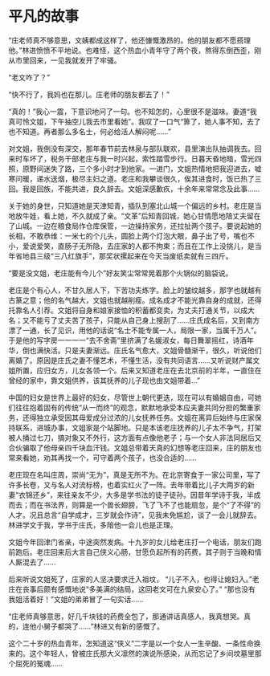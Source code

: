 <link href="../../../css/style.css" rel="stylesheet" type="text/css" />

# 平凡的故事

<div class="p">

“庄老师真不够意思，文姨都成这样了，他还慷慨激昂的。他的朋友都不愿搭理他。”林进愤愤不平地说。也难怪，这个热血小青年守了两个夜，熬得东倒西歪，刚从市里回来，一见我就发开了牢骚。

“老文咋了？”

“快不行了，我妈也在那儿。庄老师的朋友都去了！”

“真的！”我心一震，下意识地问了一句。也不知怎的，心里很不是滋味。妻道“我真可怜文姐，下午抽空儿我去市里看她”。我叹了一口气“箅了，她人事不知，去了也不知道。再者那么多名士，何必给活人解闷呢……”

对文姐，我倒没有深交，那年春节前去林泉与部队联欢，县里演出队抽调我去。回来时车坏了，税务干部老庄与我一时兴起，索性踏雪步行。日暮天昏地暗，雪光四照，原野间迷失了路，三个多小时才到他家。一进门，文姐热情地把我迎进去，嘘寒问暖，递水送烟，极尽主妇之道。老庄和我攀谈很久，俟其进食时，饭已热了三回。我是回族，不能共进，良久辞去。文姐深感歉疚，十余年来常常念及此事……

关于她的身世，只知道她是天津知青，插队到塞北山城一个偏远的乡村。老庄是当地放牛娃，看上她，不久就成了亲。“文革”后知青回城，她心甘情愿地陪丈夫留在了山城。一边在粮食局作仓库保管，一边操持家务，还拉扯两个孩子。要说起她的长相，不敢恭维：一米七的个儿头，圆脸上两个灯泡大眼，鼻子出了号，嘴也不小，爱说爱笑，直肠子无所隐，去庄家的人都不拘束；而且在工作上没挑儿，是当年省地县三级“三八红旗手”，那奖状摞起来在今天当废纸卖就有三四斤。

“要是没文姐，老庄能有今儿个”好友笑尘常常晃着那个火锅似的脑袋说。

老庄是个有心人，不甘久居人下，下苦功夫练字。脸上的皱纹越多，那字也就越有古篆之意；他的名气越大，文姐也就越削瘦。成名成才不能光靠自身的成就，还得托靠名人引荐。文姐将自身和娘家接恤的积蓄都变卖，为丈夫打通关节，以成大名；又不能亏了丈夫苦了孩子，只能从自己身上搜刮了……庄氏成名后，又到南方漂了一通，长了见识，用他的话说“名士不能专属一人，局限一家，当属千万人”。于是他的写字房一一一一“去不舍斋”里挤满了名媛淑女，每日舞翠摇红，诗酒年华，倒也满快活。只是夫妻渐远。庄氏名气愈大，文姐骨髓渐干，很久，听说他们离婚了。原因是庄氏之妻不懂艺术，不懂生活，没有共同语言……又听说财产属文姐所置，应归女方，儿女各领一个。后来又知道老庄在去北京前的半年，一直住在曾经的家中，靠文姐供养，该其抚养的儿子现也由文姐带着…”

中国的妇女是世界上最好的妇女，尽管世上朝代更迭，现在可以有婚姻自由，可她们往往抱着固有的传统“从一而终”的观念，默默地承受本应夫妻共同分担的繁重家务，还得独立承受因其母爱成分过浓的儿女抚养任务。文姐在离异后始终与庄家保持联系，进城办事，文姐家是个站脚地。只是本该老庄抚养的儿子太不争气，打架被人捅过七刀，搞对象又不外行，这方面有点像他老子；与一个女人非法同居后又合伙骗取了他母亲四千块血汗钱。文姐总带着天真的幻想等老庄回来，庄的朋友也常来看她，劝其再找一个，可守着两个孩子，也没合适的……

老庄现在名叫庄周，崇尚“无为”，真是无所不为。在北京寄食于一家公司里，写了许多长卷，又与名人对流标榜，也着实红火了一阵。去年带着比儿子大两岁的新妻“衣锦还乡”，来往亲友不少，大多是学书法的徒子徒孙。因昔年学诗于我，半成而去；而在书法界，则算是一个兽长翅膀，飞了飞不了也能扇忽，是个“了不得”的人才。况且总言“自学成才，三岁就会作诗”，见我未免尴尬，谈了一会儿就辞去。林进学文于我，学书于庄氏，多陪他一会儿也是正理。

文姐今年回津门省亲，中途突然发病。十九岁的女儿给老庄打一个电话，朋友们跑前跑后。老庄回来后大言自己侠义心肠，甘愿负起所有的药费，其子则于当晚和情人厮混去了……

后来听说文姐死了，庄家的人坚决要求迁入祖坟， “儿子不入，也得让媳妇入。”老庄在丧事后颇有感慨地说“多美满的结局，这回老文可在九泉安心了。” “那也没有我姐活着好！”文姐的弟弟冒了一句实话……

“庄老师真够意思，好几千块钱的药费全包了，那通讲话真感人，我真想哭。真的，连他小舅子都哭了……”林进又有新的感慨了。

这个二十岁的热血青年，怎知道这“侠义”二字是以一个女人一生辛酸、一条性命换来的。这个年轻人，曾被庄氏那大义凛然的演说所感染，从而忘记了乡间坟墓里那个屈死的冤魂……